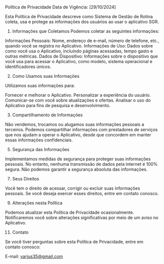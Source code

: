 Política de Privacidade
Data de Vigência: [29/10/2024]

Esta Política de Privacidade descreve como Sistema de Gestão de Rotina coleta, usa e protege as informações dos usuários ao usar o aplicativo SGR.

1. Informações que Coletamos
Podemos coletar as seguintes informações:

Informações Pessoais: Nome, endereço de e-mail, número de telefone, etc., quando você se registra no Aplicativo.
Informações de Uso: Dados sobre como você usa o Aplicativo, incluindo páginas acessadas, tempo gasto e outras métricas.
Dados de Dispositivo: Informações sobre o dispositivo que você usa para acessar o Aplicativo, como modelo, sistema operacional e identificadores únicos.

2. Como Usamos suas Informações
   
Utilizamos suas informações para:

Fornecer e melhorar o Aplicativo.
Personalizar a experiência do usuário.
Comunicar-se com você sobre atualizações e ofertas.
Analisar o uso do Aplicativo para fins de pesquisa e desenvolvimento.

3. Compartilhamento de Informações
   
Não vendemos, trocamos ou alugamos suas informações pessoais a terceiros. Podemos compartilhar informações com prestadores de serviços que nos ajudam a operar o Aplicativo, desde que concordem em manter essas informações confidenciais.

5. Segurança das Informações
   
Implementamos medidas de segurança para proteger suas informações pessoais. No entanto, nenhuma transmissão de dados pela internet é 100% segura. Não podemos garantir a segurança absoluta das informações.

7. Seus Direitos
   
Você tem o direito de acessar, corrigir ou excluir suas informações pessoais. Se você deseja exercer esses direitos, entre em contato conosco.

9. Alterações nesta Política
    
Podemos atualizar esta Política de Privacidade ocasionalmente. Notificaremos você sobre alterações significativas por meio de um aviso no Aplicativo.

11. Contato
    
Se você tiver perguntas sobre esta Política de Privacidade, entre em contato conosco:

E-mail: varjus35@gmail.com
